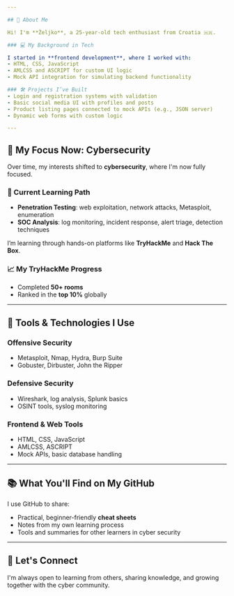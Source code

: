 ```yaml
---

## 👋 About Me

Hi! I'm **Željko**, a 25-year-old tech enthusiast from Croatia 🇭🇷.

### 💻 My Background in Tech

I started in **frontend development**, where I worked with:
- HTML, CSS, JavaScript
- AMLCSS and ASCRIPT for custom UI logic
- Mock API integration for simulating backend functionality

### 🛠️ Projects I’ve Built
- Login and registration systems with validation  
- Basic social media UI with profiles and posts  
- Product listing pages connected to mock APIs (e.g., JSON server)  
- Dynamic web forms with custom logic  

---
```


## 🧠 My Focus Now: Cybersecurity

Over time, my interests shifted to **cybersecurity**, where I'm now fully focused.

### 🎯 Current Learning Path
- **Penetration Testing**: web exploitation, network attacks, Metasploit, enumeration  
- **SOC Analysis**: log monitoring, incident response, alert triage, detection techniques  

I’m learning through hands-on platforms like **TryHackMe** and **Hack The Box**.

### 📈 My TryHackMe Progress
- Completed **50+ rooms**
- Ranked in the **top 10%** globally  

---

## 🧰 Tools & Technologies I Use

### Offensive Security
- Metasploit, Nmap, Hydra, Burp Suite  
- Gobuster, Dirbuster, John the Ripper  

### Defensive Security
- Wireshark, log analysis, Splunk basics  
- OSINT tools, syslog monitoring  

### Frontend & Web Tools
- HTML, CSS, JavaScript  
- AMLCSS, ASCRIPT  
- Mock APIs, basic database handling  

---

## 📚 What You'll Find on My GitHub

I use GitHub to share:
- Practical, beginner-friendly **cheat sheets**
- Notes from my own learning process  
- Tools and summaries for other learners in cyber security  

---

## 🤝 Let's Connect

I'm always open to learning from others, sharing knowledge, and growing together with the cyber community.
